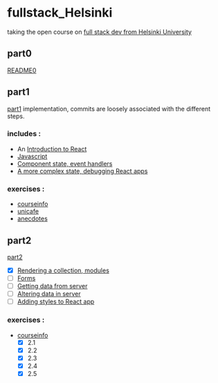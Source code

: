 # fullstack_Helsinki
taking the open course on [full stack dev from Helsinki University](https://fullstackopen.com/en/)

## part0 

[README0](https://github.com/quemeraisc/fullstack_Helsinki/blob/main/part0/README0.md)

## part1 

[part1](https://fullstackopen.com/en/part1) implementation, commits are loosely associated with the different steps.

### includes :
- An [Introduction to React](https://fullstackopen.com/en/part1/introduction_to_react)
- [Javascript](https://fullstackopen.com/en/part1/java_script)
- [Component state, event handlers](https://fullstackopen.com/en/part1/component_state_event_handlers)
- [A more complex state, debugging React apps](https://fullstackopen.com/en/part1/a_more_complex_state_debugging_react_apps)

### exercises :
- [courseinfo](https://github.com/quemeraisc/fullstack_Helsinki/tree/main/part1/courseinfo/src)
- [unicafe](https://github.com/quemeraisc/fullstack_Helsinki/tree/main/part1/unicafe/src)
- [anecdotes](https://github.com/quemeraisc/fullstack_Helsinki/tree/main/part1/anecdotes/src)

## part2

[part2](https://fullstackopen.com/en/part2) 

- [x] [Rendering a collection, modules](https://fullstackopen.com/en/part2/rendering_a_collection_modules)
- [ ] [Forms](https://fullstackopen.com/en/part2/forms)
- [ ] [Getting data from server](https://fullstackopen.com/en/part2/getting_data_from_server)
- [ ] [Altering data in server](https://fullstackopen.com/en/part2/altering_data_in_server)
- [ ] [Adding styles to React app](https://fullstackopen.com/en/part2/adding_styles_to_react_app)

### exercises :
- [courseinfo](https://github.com/quemeraisc/fullstack_Helsinki/tree/main/part2/courseinfo/src)
  - [x] 2.1
  - [x] 2.2
  - [x] 2.3
  - [x] 2.4
  - [x] 2.5
